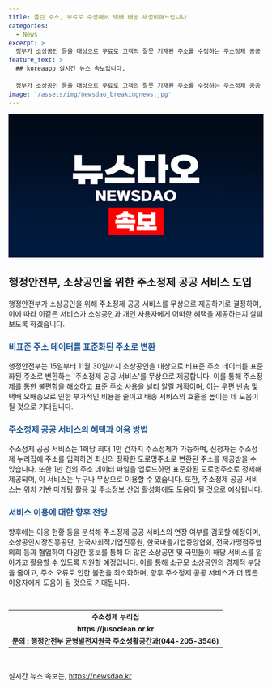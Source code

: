 ```yaml
---
title: 틀린 주소, 무료로 수정해서 택배 배송 재정비해드립니다
categories:
  - News
excerpt: >
  정부가 소상공인 등을 대상으로 무료로 고객의 잘못 기재된 주소를 수정하는 주소정제 공공 서비스를 제공한다. 이 서비스는 15일부터 11월 30일까지 1회당 최대 1만 건까지 가능하며, 표준 주소를 사용하여 불편을 해소하고자 한다. 이 서비스는 소상공인 뿐만 아니라 누구나 무료로 이용 가능하며, 위치 기반 서비스와 통합해 활용할 수 있다. 또한, 소상공인시장진흥공단, 한국사회적기업진흥원, 한국마을기업중앙협회, 전국가맹점주협의회 등과 협업하여 다양하게 홍보할 계획이다. 또한, 이용 현황 등을 분석해 향후 서비스 연장을 검토할 예정이다. 이를 통해 소상공인의 경제적 부담을 줄이고 주소 오류로 인한 불편을 최소화하고자 한다.
feature_text: >
  ## koreaapp 실시간 뉴스 속보입니다.

  정부가 소상공인 등을 대상으로 무료로 고객의 잘못 기재된 주소를 수정하는 주소정제 공공 서비스를 제공한다. 이 서비스는 15일부터 11월 30일까지 1회당 최대 1만 건까지 가능하며, 표준 주소를 사용하여 불편을 해소하고자 한다. 이 서비스는 소상공인 뿐만 아니라 누구나 무료로 이용 가능하며, 위치 기반 서비스와 통합해 활용할 수 있다. 또한, 소상공인시장진흥공단, 한국사회적기업진흥원, 한국마을기업중앙협회, 전국가맹점주협의회 등과 협업하여 다양하게 홍보할 계획이다. 또한, 이용 현황 등을 분석해 향후 서비스 연장을 검토할 예정이다. 이를 통해 소상공인의 경제적 부담을 줄이고 주소 오류로 인한 불편을 최소화하고자 한다.
image: '/assets/img/newsdao_breakingnews.jpg'
---
```


<p><img src="/assets/img/newsdao_breakingnews.jpg" alt="koreaapp 속보" /></p>

<h2 data-ke-size="size26">행정안전부, 소상공인을 위한 주소정제 공공 서비스 도입</h2>

<p data-ke-size="size16">행정안전부가 소상공인을 위해 주소정제 공공 서비스를 무상으로 제공하기로 결정하여, 이에 따라 이같은 서비스가 소상공인과 개인 사용자에게 어떠한 혜택을 제공하는지 살펴보도록 하겠습니다.</p>

<h3><b><span style="color: #1a5490;">비표준 주소 데이터를 표준화된 주소로 변환</span></b></h3>

<p data-ke-size="size16">행정안전부는 15일부터 11월 30일까지 소상공인을 대상으로 비표준 주소 데이터를 표준화된 주소로 변환하는 '주소정제 공공 서비스'를 무상으로 제공합니다. 이를 통해 주소정제를 통한 불편함을 해소하고 표준 주소 사용을 널리 알릴 계획이며, 이는 우편 반송 및 택배 오배송으로 인한 부가적인 비용을 줄이고 배송 서비스의 효율을 높이는 데 도움이 될 것으로 기대됩니다.</p>

<h3><b><span style="color: #1a5490;">주소정제 공공 서비스의 혜택과 이용 방법</span></b></h3>

<p data-ke-size="size16">주소정제 공공 서비스는 1회당 최대 1만 건까지 주소정제가 가능하며, 신청자는 주소정제 누리집에 주소를 입력하면 최신의 정확한 도로명주소로 변환된 주소를 제공받을 수 있습니다. 또한 1만 건의 주소 데이터 파일을 업로드하면 표준화된 도로명주소로 정제해 제공되며, 이 서비스는 누구나 무상으로 이용할 수 있습니다. 또한, 주소정제 공공 서비스는 위치 기반 마케팅 활용 및 주소정보 산업 활성화에도 도움이 될 것으로 예상됩니다.</p>

<h3><b><span style="color: #1a5490;">서비스 이용에 대한 향후 전망</span></b></h3>

<p data-ke-size="size16">향후에는 이용 현황 등을 분석해 주소정제 공공 서비스의 연장 여부를 검토할 예정이며, 소상공인시장진흥공단, 한국사회적기업진흥원, 한국마을기업중앙협회, 전국가맹점주협의회 등과 협업하여 다양한 홍보를 통해 더 많은 소상공인 및 국민들이 해당 서비스를 알아가고 활용할 수 있도록 지원할 예정입니다. 이를 통해 소규모 소상공인의 경제적 부담을 줄이고, 주소 오류로 인한 불편을 최소화하며, 향후 주소정제 공공 서비스가 더 많은 이용자에게 도움이 될 것으로 기대됩니다.</p>

<p data-ke-size="size16">&nbsp;</p>

<table>
    <tbody>
        <tr>
            <td style="text-align: center; height: 17px;"><b>주소정제 누리집</b></td>
        </tr>
        <tr>
            <td style="text-align: center; height: 17px;"><b>https://jusoclean.or.kr</b></td>
        </tr>
        <tr>
            <td style="text-align: center; height: 17px;"><b>문의 : 행정안전부 균형발전지원국 주소생활공간과(044-205-3546)</b></td>
        </tr>
    </tbody>
</table>

<p data-ke-size="size16">&nbsp;</p>
실시간 뉴스 속보는, <a href="https://newsdao.kr" rel="dofollow">https://newsdao.kr</a>


